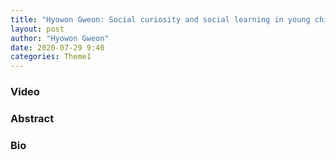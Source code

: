 ```yaml
---
title: "Hyowon Gweon: Social curiosity and social learning in young children"
layout: post
author: "Hyowon Gweon"
date: 2020-07-29 9:40
categories: Theme1
---
```


### Video

### Abstract

### Bio
